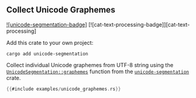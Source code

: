 ## Collect Unicode Graphemes

[![unicode-segmentation-badge]][`unicode-segmentation`] [![cat-text-processing-badge]][cat-text-processing]

Add this crate to your own project:

```
cargo add unicode-segmentation
```

Collect individual Unicode graphemes from UTF-8 string using the 
[`UnicodeSegmentation::graphemes`] function from the [`unicode-segmentation`] crate.

```rust
{{#include examples/unicode_graphemes.rs}}
```

[`UnicodeSegmentation::graphemes`]: https://docs.rs/unicode-segmentation/*/unicode_segmentation/trait.UnicodeSegmentation.html#tymethod.graphemes
[`unicode-segmentation`]: https://docs.rs/unicode-segmentation/latest/unicode_segmentation/
